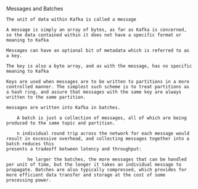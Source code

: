 Messages and Batches

	The unit of data within Kafka is called a message

	A message is simply an array of bytes, as far as Kafka is concerned, so the data contained within it does not have a specific format or meaning to Kafka

	Messages can have an optional bit of metadata which is referred to as a key.

	The key is also a byte array, and as with the message, has no specific meaning to Kafka

	Keys are used when messages are to be written to partitions in a more controlled manner. The simplest such scheme is to treat partitions as a hash ring, and assure that messages with the same key are always written to the same partition.

	messages are written into Kafka in batches. 

		A batch is just a collection of messages, all of which are being produced to the same topic and partition.

		n individual round trip across the network for each message would result in excessive overhead, and collecting messages together into a batch reduces this	presents a tradeoff between latency and throughput:

			he larger the batches, the more messages that can be handled per unit of time, but the longer it takes an individual message to propagate. Batches are also typically compressed, which provides for more efficient data transfer and storage at the cost of some processing power.

